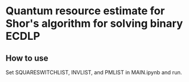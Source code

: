 # Quantum resource estimate for Shor's algorithm for solving binary ECDLP

## How to use

Set SQUARESWITCHLIST, INVLIST, and PMLIST in MAIN.ipynb and run.
